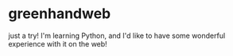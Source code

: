 # greenhandweb
just a try!
I'm learning Python, and I'd like to have some wonderful experience with it on the web!
